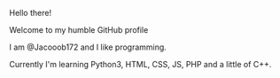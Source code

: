 Hello there!

Welcome to my humble GitHub profile 

I am @Jacooob172 and I like programming.

Currently I'm learning Python3, HTML, CSS, JS, PHP and a little of C++.
